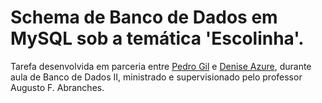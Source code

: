 # Schema de Banco de Dados em MySQL sob a temática 'Escolinha'.

Tarefa desenvolvida em parceria entre [Pedro Gil](https://github.com/pedroaggil) e [Denise Azure](https://github.com/denise-azure), durante aula de Banco de Dados II, ministrado e supervisionado pelo professor Augusto F. Abranches.
